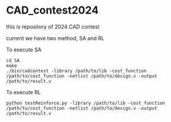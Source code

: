 # CAD_contest2024
this is repository of 2024 CAD contest

current we have two method, SA and RL

To execute SA
```
cd SA
make
./bin/cadcontest -library /path/to/lib -cost_function /path/to/cost_function -netlist /path/to/design.v -output /path/to/result.v
```

To execute RL
```
python testReinforce.py -library /path/to/lib -cost_function /path/to/cost_function -netlist /path/to/design.v -output /path/to/result.v
```